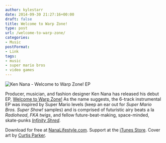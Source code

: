 ```yaml
---
author: kylestarr
date: 2014-09-30 21:27:16+00:00
draft: false
title: Welcome to Warp Zone!
type: post
url: /welcome-to-warp-zone/
categories:
- Music
postFormat:
- Link
tags:
- music
- super mario bros
- video games
---
```


![Ken Nana - Welcome to Warp Zone! EP](/ken-nana-welcome-to-warp-zone.png)

Producer, musician, and fashion designer Ken Nana has released his debut EP, [Welcome to Warp Zone!](http://www.nanalifestyle.com) As the name suggests, the 6-track instrumental EP was inspired by Super Mario levels (keep an ear out for _Super Mario Bros. Super Show!_ samples) and is comprised of futuristic airy beats a la _Radiohead_, _FKA twigs_, and fellow future-beat-making, space-minded, skate-punks [_Infinity Shred_](http://infinityshred.com).

Download for free at [NanaLifestyle.com](http://www.nanalifestyle.com). Support at the [iTunes Store](https://itunes.apple.com/us/album/welcome-to-warp-zone!-ep/id924171152). Cover art by [Curtis Parker](http://vimeo.com/103874249).

